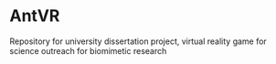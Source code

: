 # AntVR
Repository for university dissertation project, virtual reality game for science outreach for biomimetic research

